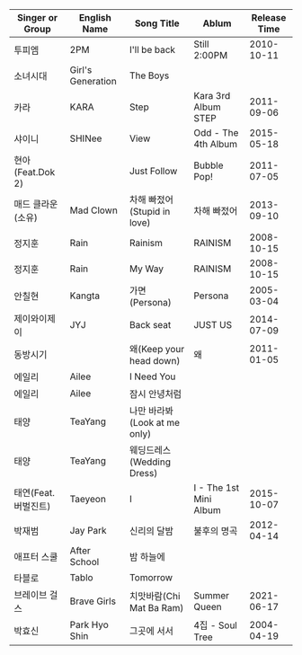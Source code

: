 | Singer or Group     | English Name      | Song Title                   | Ablum                  | Release Time |
| ------------------- | ----------------- | ---------------------------- | ---------------------- | ------------ |
| 투피엠              | 2PM               | I'll be back                 | Still 2:00PM           | 2010-10-11   |
| 소녀시대            | Girl's Generation | The Boys                     |                        |              |
| 카라                | KARA              | Step                         | Kara 3rd Album STEP    | 2011-09-06   |
| 샤이니              | SHINee            | View                         | Odd - The 4th Album    | 2015-05-18   |
| 현아(Feat.Dok 2)    |                   | Just Follow                  | Bubble Pop!            | 2011-07-05   |
| 매드 클라운(소유)   | Mad Clown         | 차해 빠젔어(Stupid in love)  | 차해 빠젔어            | 2013-09-10   |
| 정지훈              | Rain              | Rainism                      | RAINISM                | 2008-10-15   |
| 정지훈              | Rain              | My Way                       | RAINISM                | 2008-10-15   |
| 안칠현              | Kangta            | 가면(Persona)                | Persona                | 2005-03-04   |
| 제이와이제이        | JYJ               | Back seat                    | JUST US                | 2014-07-09   |
| 동방시기            |                   | 왜(Keep your head down)      | 왜                     | 2011-01-05   |
| 에일리              | Ailee             | I Need You                   |                        |              |
| 에일리              | Ailee             | 잠시 안녕처럼                |                        |              |
| 태양                | TeaYang           | 나만 바라봐(Look at me only) |                        |              |
| 태양                | TeaYang           | 웨딩드레스(Wedding Dress)    |                        |              |
| 태연(Feat.버벌진트) | Taeyeon           | I                            | I - The 1st Mini Album | 2015-10-07   |
| 박재범              | Jay Park          | 신리의 달밤                  | 불후의 명곡            | 2012-04-14   |
| 애프터 스쿨         | After School      | 밤 하늘에                    |                        |              |
| 타블로              | Tablo             | Tomorrow                     |                        |              |
| 브레이브 걸스       | Brave Girls       | 치맛바람(Chi Mat Ba Ram)     | Summer Queen           | 2021-06-17   |
| 박효신              | Park Hyo Shin     | 그곳에 서서                  | 4집 - Soul Tree        | 2004-04-19   |

